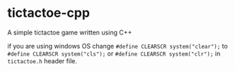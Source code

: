 # tictactoe-cpp

A simple tictactoe game written using C++

if you are using windows OS change `#define CLEARSCR system("clear");` to `#define CLEARSCR system("cls");` or `#define CLEARSCR system("clr");` in `tictactoe.h` header file.
